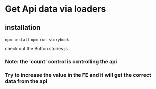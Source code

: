 # Get Api data via loaders

## installation
`npm install`
`npm run storybook`

check out the Button.stories.js

### Note: the 'count' control is controlling the api
### Try to increase the value in the FE and it will get the correct data from the api